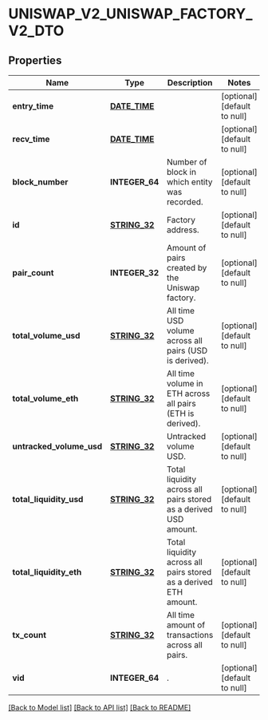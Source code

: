 # UNISWAP_V2_UNISWAP_FACTORY_V2_DTO

## Properties
Name | Type | Description | Notes
------------ | ------------- | ------------- | -------------
**entry_time** | [**DATE_TIME**](DATE_TIME.md) |  | [optional] [default to null]
**recv_time** | [**DATE_TIME**](DATE_TIME.md) |  | [optional] [default to null]
**block_number** | **INTEGER_64** | Number of block in which entity was recorded. | [optional] [default to null]
**id** | [**STRING_32**](STRING_32.md) | Factory address. | [optional] [default to null]
**pair_count** | **INTEGER_32** | Amount of pairs created by the Uniswap factory. | [optional] [default to null]
**total_volume_usd** | [**STRING_32**](STRING_32.md) | All time USD volume across all pairs (USD is derived). | [optional] [default to null]
**total_volume_eth** | [**STRING_32**](STRING_32.md) | All time volume in ETH across all pairs (ETH is derived). | [optional] [default to null]
**untracked_volume_usd** | [**STRING_32**](STRING_32.md) | Untracked volume USD. | [optional] [default to null]
**total_liquidity_usd** | [**STRING_32**](STRING_32.md) | Total liquidity across all pairs stored as a derived USD amount. | [optional] [default to null]
**total_liquidity_eth** | [**STRING_32**](STRING_32.md) | Total liquidity across all pairs stored as a derived ETH amount. | [optional] [default to null]
**tx_count** | [**STRING_32**](STRING_32.md) | All time amount of transactions across all pairs. | [optional] [default to null]
**vid** | **INTEGER_64** | . | [optional] [default to null]

[[Back to Model list]](../README.md#documentation-for-models) [[Back to API list]](../README.md#documentation-for-api-endpoints) [[Back to README]](../README.md)


